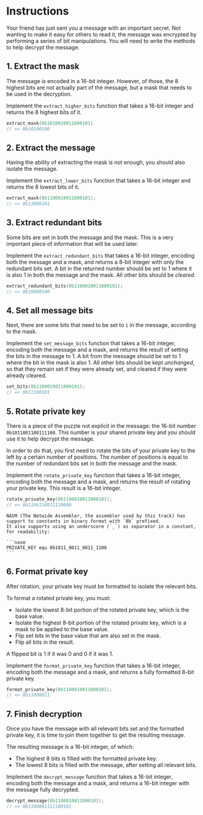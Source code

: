 # Instructions

Your friend has just sent you a message with an important secret.
Not wanting to make it easy for others to read it, the message was encrypted by performing a series of bit manipulations.
You will need to write the methods to help decrypt the message.

## 1. Extract the mask

The message is encoded in a 16-bit integer.
However, of those, the 8 highest bits are not actually part of the message, but a mask that needs to be used in the decryption.

Implement the `extract_higher_bits` function that takes a 16-bit integer and returns the 8 highest bits of it.

```c
extract_mask(0b1010010011000101)
// => 0b10100100
```

## 2. Extract the message

Having the ability of extracting the mask is not enough, you should also isolate the message.

Implement the `extract_lower_bits` function that takes a 16-bit integer and returns the 8 lowest bits of it.

```c
extract_mask(0b1100010011000101);
// => 0b11000101
```

## 3. Extract redundant bits

Some bits are set in both the message and the mask.
This is a very important piece of information that will be used later.

Implement the `extract_redundant_bits` that takes a 16-bit integer, encoding both the message and a mask, and returns a 8-bit integer with only the redundant bits set.
A bit in the returned number should be set to 1 where it is also 1 in both the message and the mask.
All other bits should be _cleared_.

```c
extract_redundant_bits(0b1100010011000101);
// => 0b10000100
```

## 4. Set all message bits

Next, there are some bits that need to be set to `1` in the message, according to the mask.

Implement the `set_message_bits` function that takes a 16-bit integer, encoding both the message and a mask, and returns the result of setting the bits in the message to 1.
A bit from the message should be set to 1 where the bit in the mask is also 1.
All other bits should be kept _unchanged_, so that they remain set if they were already set, and cleared if they were already cleared.

```c
set_bits(0b1100010011000101);
// => 0b11100101
```

## 5. Rotate private key

There is a piece of the puzzle not explicit in the message: the 16-bit number `0b1011001100111100`.
This number is your shared private key and you should use it to help decrypt the message.

In order to do that, you first need to rotate the bits of your private key to the left by a certain number of positions.
The number of positions is equal to the number of redundant bits set in both the message and the mask.

Implement the `rotate_private_key` function that takes a 16-bit integer, encoding both the message and a mask, and returns the result of rotating your private key.
This result is a 16-bit integer.

```c
rotate_private_key(0b1100010011000101);
// => 0b1100110011110000
```

~~~~exercism/note
NASM (The Netwide Assembler, the assembler used by this track) has support to constants in binary format with `0b` prefixed.
It also supports using an underscore (`_`) as separator in a constant, for readability:

```nasm
PRIVATE_KEY equ 0b1011_0011_0011_1100
```
~~~~

## 6. Format private key

After rotation, your private key must be formatted to isolate the relevant bits.

To format a rotated private key, you must:

- Isolate the lowest 8-bit portion of the rotated private key, which is the base value.
- Isolate the highest 8-bit portion of the rotated private key, which is a mask to be applied to the base value.
- Flip set bits in the base value that are also set in the mask.
- Flip all bits in the result.

A flipped bit is 1 if it was 0 and 0 if it was 1.

Implement the `format_private_key` function that takes a 16-bit integer, encoding both the message and a mask, and returns a fully formatted 8-bit private key.

```c
format_private_key(0b1100010011000101);
// => 0b11000011
```

## 7. Finish decryption

Once you have the message with all relevant bits set and the formatted private key, it is time to join them together to get the resulting message.

The resulting message is a 16-bit integer, of which:

- The highest 8 bits is filled with the formatted private key.
- The lowest 8 bits is filled with the message, after setting all relevant bits.

Implement the `decrypt_message` function that takes a 16-bit integer, encoding both the message and a mask, and returns a 16-bit integer with the message fully decrypted.

```c
decrypt_message(0b1100010011000101);
// => 0b1100001111100101
```
